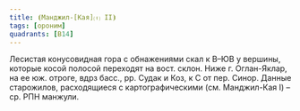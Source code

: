 ```yaml
---
title: ⦗Манджил-[Кая]⒯ II⦘
tags: [ороним]
quadrants: [В14]
---
```


Лесистая конусовидная гора с обнажениями скал к В–ЮВ у вершины, которые косой
полосой переходят на вост. склон. Ниже г. Оглан-Яклар, на ее юж. отроге, вдрз
басс., рр. Судак и Коз, к С от пер. Синор. Данные старожилов, расходящиеся с
картографическими (см. Манджил-Кая I) – ср. РПН манжули.
